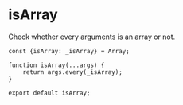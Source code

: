 # isArray

Check whether every arguments is an array or not.

```javasript
const {isArray: _isArray} = Array;

function isArray(...args) {
	return args.every(_isArray);
}

export default isArray;
```
